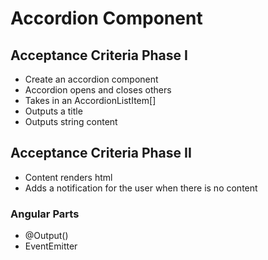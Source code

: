 # Accordion Component

## Acceptance Criteria Phase I
- Create an accordion component
- Accordion opens and closes others
- Takes in an AccordionListItem[] 
- Outputs a title
- Outputs string content

## Acceptance Criteria Phase II
- Content renders html
- Adds a notification for the user when there is no content

### Angular Parts
- @Output()
- EventEmitter
